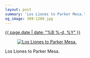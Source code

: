```yaml
---
layout: post
summary: 'Los Liones to Parker Mesa.'
og_image: 309-1280.jpg
---
```


<div class="post">
 <time>
  <a href="/309">
   {{ page.date | date: "%B %-d, %Y" }}
  </a>
 </time>
 <a href="/309">
  <figure data-taken="4/13/2014">
   <img alt="Los Liones to Parker Mesa." sizes="(min-width: 700px) 50vw, calc(100vw - 2rem)" src="{{ site.assets_url }}/309-640.jpg" srcset="{{ site.assets_url }}/309-1280.jpg 1280w, {{ site.assets_url }}/309-960.jpg 960w, {{ site.assets_url }}/309-640.jpg 640w, {{ site.assets_url }}/309-320.jpg 320w"/>
  </figure>
 </a>
 <span>
  Los Liones to Parker Mesa.
 </span>
</div>
